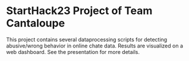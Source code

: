 # StartHack23 Project of Team Cantaloupe

This project contains several dataprocessing scripts for detecting abusive/wrong behavior in online chate data. Results are visualized on a web dashboard. See the presentation for more details.
